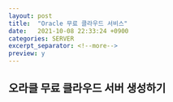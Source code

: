 ```yaml
---
layout: post
title:  "Oracle 무료 클라우드 서비스"
date:   2021-10-08 22:33:24 +0900
categories: SERVER
excerpt_separator: <!--more-->
preview: y
---
```


## 오라클 무료 클라우드 서버 생성하기

<!--more-->
